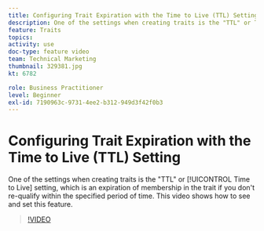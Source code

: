 ```yaml
---
title: Configuring Trait Expiration with the Time to Live (TTL) Setting
description: One of the settings when creating traits is the "TTL" or Time to Live setting, which is an expiration of membership in the trait if you don't requalify within the specified period of time. This video shows how to see and set this feature.
feature: Traits
topics: 
activity: use
doc-type: feature video
team: Technical Marketing
thumbnail: 329381.jpg
kt: 6782

role: Business Practitioner
level: Beginner
exl-id: 7190963c-9731-4ee2-b312-949d3f42f0b3
---
```

# Configuring Trait Expiration with the Time to Live (TTL) Setting

One of the settings when creating traits is the "TTL" or [!UICONTROL Time to Live] setting, which is an expiration of membership in the trait if you don't re-qualify within the specified period of time. This video shows how to see and set this feature.

>[!VIDEO](https://video.tv.adobe.com/v/329381/?quality=12&learn=on)
